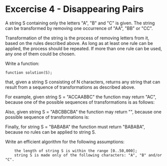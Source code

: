 # Excercise 4 - Disappearing Pairs

A string S containing only the letters "A", "B" and "C" is given. The string can be transformed by removing one occurrence of "AA", "BB" or "CC".

Transformation of the string is the process of removing letters from it, based on the rules described above. As long as at least one rule can be applied, the process should be repeated. If more than one rule can be used, any one of them could be chosen.

Write a function:

    function solution(S);

that, given a string S consisting of N characters, returns any string that can result from a sequence of transformations as described above.

For example, given string S = "ACCAABBC" the function may return "AC", because one of the possible sequences of transformations is as follows:

Also, given string S = "ABCBBCBA" the function may return "", because one possible sequence of transformations is:

Finally, for string S = "BABABA" the function must return "BABABA", because no rules can be applied to string S.

Write an efficient algorithm for the following assumptions:

        the length of string S is within the range [0..50,000];
        string S is made only of the following characters: "A", "B" and/or "C".
